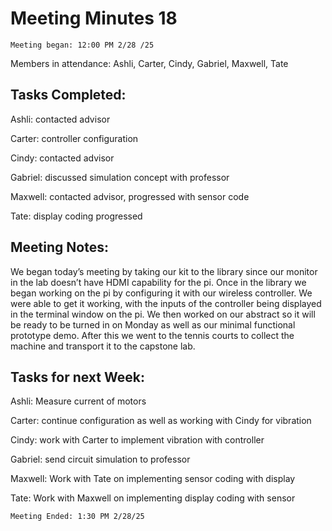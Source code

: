 # Meeting Minutes 18 

    Meeting began: 12:00 PM 2/28 /25 

Members in attendance: Ashli, Carter, Cindy, Gabriel, Maxwell, Tate 

 

## Tasks Completed: 

Ashli: contacted advisor  

Carter: controller configuration  

Cindy: contacted advisor 

Gabriel: discussed simulation concept with professor 

Maxwell: contacted advisor, progressed with sensor code 

Tate: display coding progressed 

 

## Meeting Notes: 

We began today’s meeting by taking our kit to the library since our monitor in the lab doesn’t have HDMI capability for the pi. Once in the library we began working on the pi by configuring it with our wireless controller. We were able to get it working, with the inputs of the controller being displayed in the terminal window on the pi. We then worked on our abstract so it will be ready to be turned in on Monday as well as our minimal functional prototype demo. After this we went to the tennis courts to collect the machine and transport it to the capstone lab. 

 

## Tasks for next Week: 

Ashli: Measure current of motors 

Carter: continue configuration as well as working with Cindy for vibration 

Cindy: work with Carter to implement vibration with controller 

Gabriel: send circuit simulation to professor 

Maxwell: Work with Tate on implementing sensor coding with display 

Tate: Work with Maxwell on implementing display coding with sensor 

 

    Meeting Ended: 1:30 PM 2/28/25 

 

 
